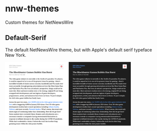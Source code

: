 # nnw-themes
Custom themes for NetNewsWire

## Default-Serif
The default NetNewsWire theme, but with Apple's default serif typeface New York.

<img src=/images/Default-Serif-light.png width="40%"> <img src=/images/Default-Serif-dark.png width="40%">
